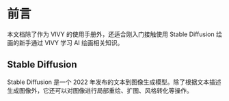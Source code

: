 # 前言 

本文档除了作为 VIVY 的使用手册外，还适合刚入门接触使用 Stable Diffusion 绘画的新手通过 VIVY 学习 AI 绘画相关知识。

## Stable Diffusion

Stable Diffusion 是一个 2022 年发布的文本到图像生成模型。除了根据文本描述生成图像外，它还可以对图像进行局部重绘、扩图、风格转化等操作。